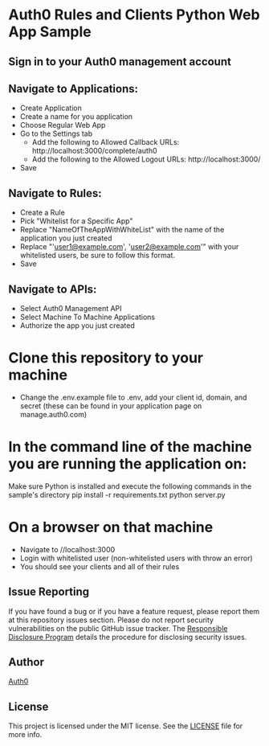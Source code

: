 # Auth0 Rules and Clients Python Web App Sample

## Sign in to your Auth0 management account 

## Navigate to Applications:
- Create Application
- Create a name for you application
- Choose Regular Web App
- Go to the Settings tab
    - Add the following to Allowed Callback URLs:
        http://localhost:3000/complete/auth0
    - Add the following to the Allowed Logout URLs:
        http://localhost:3000/
- Save

## Navigate to Rules:
- Create a Rule
- Pick "Whitelist for a Specific App"
- Replace "NameOfTheAppWithWhiteList" with the name of the application you just created
- Replace "'user1@example.com', 'user2@example.com'" with your whitelisted users, be sure to follow this format.
- Save

## Navigate to APIs:
- Select Auth0 Management API
- Select Machine To Machine Applications
- Authorize the app you just created

# Clone this repository to your machine
- Change the .env.example file to .env, add your client id, domain, and secret (these can be found in your application page on manage.auth0.com)

# In the command line of the machine you are running the application on:
Make sure Python is installed and execute the following commands in the sample's directory
    pip install -r requirements.txt
    python server.py

# On a browser on that machine
- Navigate to //localhost:3000
- Login with whitelisted user (non-whitelisted users with throw an error)
- You should see your clients and all of their rules

## Issue Reporting

If you have found a bug or if you have a feature request, please report them at this repository issues section.
Please do not report security vulnerabilities on the public GitHub issue tracker. 
The [Responsible Disclosure Program](https://auth0.com/whitehat) details the procedure for disclosing security issues.

## Author

[Auth0](https://auth0.com)

## License

This project is licensed under the MIT license. See the [LICENSE](LICENCE) file for more info.

